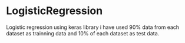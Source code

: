 # LogisticRegression

Logistic regression using keras library
i have used 90% data from each dataset as trainning data and 10% of each dataset as test data.
